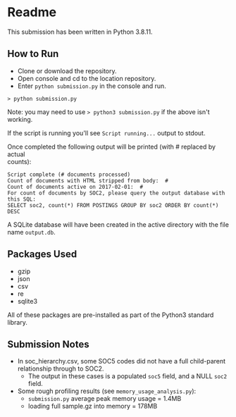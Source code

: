 # Readme

This submission has been written in Python 3.8.11.

## How to Run
- Clone or download the repository.
- Open console and cd to the location repository.
- Enter `python submission.py` in the console and run.

```
> python submission.py
```
Note: you may need to use `> python3 submission.py` if the above isn't working.

If the script is running you'll see `Script running...` output to stdout.

Once completed the following output will be printed (with # replaced by actual \
counts):
```
Script complete (# documents processed)
Count of documents with HTML stripped from body:  #
Count of documents active on 2017-02-01:  #
For count of documents by SOC2, please query the output database with this SQL: 
SELECT soc2, count(*) FROM POSTINGS GROUP BY soc2 ORDER BY count(*) DESC
```

A SQLite database will have been created in the active directory with the file\
name `output.db`.

## Packages Used
- gzip
- json
- csv
- re
- sqlite3

All of these packages are pre-installed as part of the Python3 standard library.

## Submission Notes
- In soc_hierarchy.csv, some SOC5 codes did not have a full child-parent relationship through to SOC2. 
    - The output in these cases is a populated `soc5` field, and a NULL `soc2` field.
- Some rough profiling results (see `memory_usage_analysis.py`):
    - `submission.py` average peak memory usage = 1.4MB
    - loading full sample.gz into memory = 178MB
